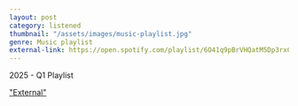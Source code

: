 ```yaml
---
layout: post
category: listened
thumbnail: "/assets/images/music-playlist.jpg"
genre: Music playlist
external-link: https://open.spotify.com/playlist/6O41q9pBrVHQatM5Dp3rxC?si=a1ec2c21764f42aa
---
```

2025 - Q1 Playlist

["External"](https://open.spotify.com/playlist/6O41q9pBrVHQatM5Dp3rxC?si=a1ec2c21764f42aa)